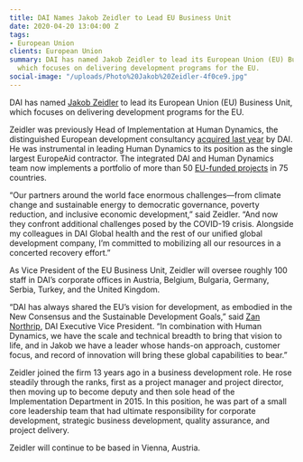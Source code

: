 ```yaml
---
title: DAI Names Jakob Zeidler to Lead EU Business Unit
date: 2020-04-20 13:04:00 Z
tags:
- European Union
clients: European Union
summary: DAI has named Jakob Zeidler to lead its European Union (EU) Business Unit,
  which focuses on delivering development programs for the EU.
social-image: "/uploads/Photo%20Jakob%20Zeidler-4f0ce9.jpg"
---
```


DAI has named [Jakob Zeidler](https://www.dai.com/who-we-are/our-team/jakob-zeidler) to lead its European Union (EU) Business Unit, which focuses on delivering development programs for the EU.

Zeidler was previously Head of Implementation at Human Dynamics, the distinguished European development consultancy [acquired last year](https://www.dai.com/news/dai-acquires-leading-european-development-consultancy-human-dynamics) by DAI. He was instrumental in leading Human Dynamics to its position as the single largest EuropeAid contractor. The integrated DAI and Human Dynamics team now implements a portfolio of more than 50 [EU-funded projects](https://www.dai.com/our-work/the-projects) in 75 countries.

“Our partners around the world face enormous challenges—from climate change and sustainable energy to democratic governance, poverty reduction, and inclusive economic development,” said Zeidler. “And now they confront additional challenges posed by the COVID-19 crisis. Alongside my colleagues in DAI Global health and the rest of our unified global development company, I’m committed to mobilizing all our resources in a concerted recovery effort.”  

As Vice President of the EU Business Unit, Zeidler will oversee roughly 100 staff in DAI’s corporate offices in Austria, Belgium, Bulgaria, Germany, Serbia, Turkey, and the United Kingdom.

“DAI has always shared the EU’s vision for development, as embodied in the New Consensus and the Sustainable Development Goals,” said [Zan Northrip](https://www.dai.com/who-we-are/leadership/zan-northrip), DAI Executive Vice President. “In combination with  Human Dynamics, we have the scale and technical breadth to bring that vision to life, and in Jakob we have a leader whose hands-on approach, customer focus, and record of innovation will bring these global capabilities to bear.”

Zeidler joined the firm 13 years ago in a business development role. He rose steadily through the ranks, first as a project manager and project director, then moving up to become deputy and then sole head of the Implementation Department in 2015. In this position, he was part of a small core leadership team that had ultimate responsibility for corporate development, strategic business development, quality assurance, and project delivery.

Zeidler will continue to be based in Vienna, Austria.